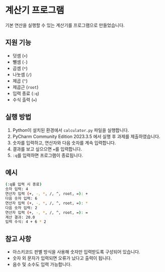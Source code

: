 # 계산기 프로그램
기본 연산을 실행할 수 있는 계산기를 프로그램으로 만들었습니다.

## 지원 기능
- 덧셈 (`+`)
- 뺄셈 (`-`)
- 곱셈 (`*`)
- 나눗셈 (`/`)
- 제곱 (`^`)
- 제곱근 (`root`)
- 입력 종료 (`:q`)
- 수식 출력 (`=`)

## 실행 방법
1. Python이 설치된 환경에서 `calculator.py` 파일을 실행합니다.
2. PyCharm Community Edition 2023.3.5 에서 실행 후 과제를 제출하였습니다.
3. 숫자를 입력하고, 연산자와 다음 숫자를 계속 입력합니다.
4. 결과를 보고 싶으으면 `=`를 입력합니다.
5. `:q`를 입력하면 프로그램이 종료됩니다.

## 예시
```bash
(:q를 입력 시 종료)
숫자 입력: 4
연산자 입력 (+, -, *, /, ^, root, =): +
다음 숫자 입력: 6
연산자 입력 (+, -, *, /, ^, root, =): *
다음 숫자 입력: 2
연산자 입력 (+, -, *, /, ^, root, =): =
계산 결과: 20.0
입력 수식: 4 + 6 * 2
```

## 참고 사항
- 아스키코드 판별 방식을 사용해 숫자만 입력받도록 구성되어 있습니다.
- 숫자 외 문자가 입력되면 오류가 났다고 출력이 됩니다.
- 음수 및 소수도 입력 가능합니다.
